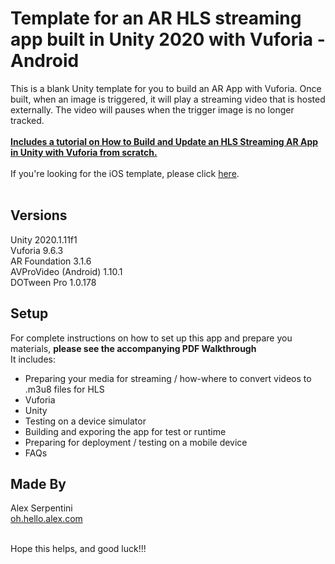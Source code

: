 # Template for an AR HLS streaming app built in Unity 2020 with Vuforia - Android

This is a blank Unity template for you to build an AR App with Vuforia.  Once built, when an image is triggered, it will play a streaming video that is hosted externally. The video will pauses when the trigger image is no longer tracked.<br /><br />
**[Includes a tutorial on How to Build and Update an HLS Streaming AR App in Unity with Vuforia from scratch.](https://github.com/Oh-Hello-Alex/-Template-Unity2020StreamingARwithVuforia-Android/blob/master/How%20to%20Build%20and%20Update%20an%20HLS%20Streaming%20AR%20App%20in%20Unity%20%26%20Vuforia.pdf)**<br /><br />
If you're looking for the iOS template, please click [here](https://github.com/Oh-Hello-Alex/Template-Unity2020StreamingARwithVuforia-iOS).<br /><br />


## Versions

Unity 2020.1.11f1 <br />
Vuforia 9.6.3 <br />
AR Foundation 3.1.6 <br />
AVProVideo (Android) 1.10.1 <br />
DOTween Pro  1.0.178 <br />


## Setup

For complete instructions on how to set up this app and prepare you materials, **please see the accompanying PDF Walkthrough** <br />
It includes: 
*    Preparing your media for streaming / how-where to convert videos to .m3u8 files for HLS
*    Vuforia
*    Unity
*    Testing on a device simulator
*    Building and exporing the app for test or runtime
*    Preparing for deployment / testing on a mobile device
*    FAQs


## Made By

Alex Serpentini <br />
[oh.hello.alex.com](http://oh.hello.alex.com) <br /><br />


Hope this helps, and good luck!!! 

